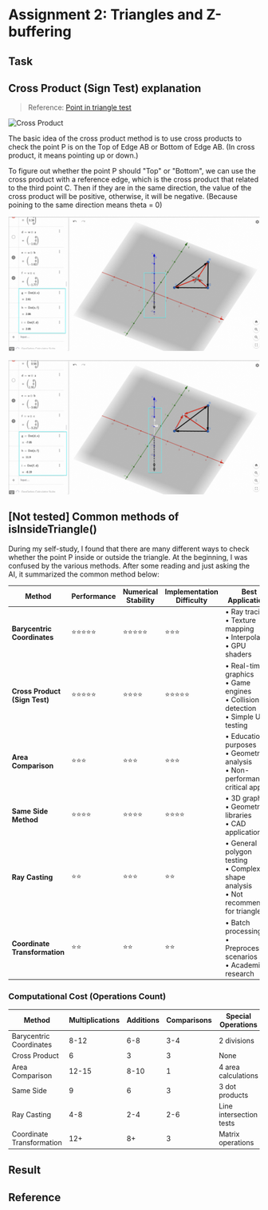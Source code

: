 # Assignment 2: Triangles and Z-buffering

## Task

## Cross Product (Sign Test) explanation

> Reference: [Point in triangle test](https://blackpawn.com/texts/pointinpoly/)

![Cross Product](https://blackpawn.com/texts/pointinpoly/diag02.jpg)

The basic idea of the cross product method is to use cross products to check the point P is on the Top of Edge AB or Bottom of Edge AB. (In cross product, it means pointing up or down.)

To figure out whether the point P should "Top" or "Bottom", we can use the cross product with a reference edge, which is the cross product that related to the third point C. Then if they are in the same direction, the value of the cross product will be positive, otherwise, it will be negative. (Because poining to the same direction means theta = 0)

![Inside](./reference/inside.png)

![Outside](./reference/outside.png)

## [Not tested] Common methods of isInsideTriangle()

During my self-study, I found that there are many different ways to check whether the point P inside or outside the triangle. At the beginning, I was confused by the various methods. After some reading and just asking the AI, it summarized the common method below:

| Method                        | Performance | Numerical Stability | Implementation Difficulty | Best Applications                                                                          |
| ----------------------------- | ----------- | ------------------- | ------------------------- | ------------------------------------------------------------------------------------------ |
| **Barycentric Coordinates**   | ⭐⭐⭐⭐⭐       | ⭐⭐⭐⭐⭐               | ⭐⭐⭐                       | • Ray tracing<br>• Texture mapping<br>• Interpolation<br>• GPU shaders                     |
| **Cross Product (Sign Test)** | ⭐⭐⭐⭐⭐       | ⭐⭐⭐⭐                | ⭐⭐⭐⭐⭐                     | • Real-time graphics<br>• Game engines<br>• Collision detection<br>• Simple UI hit testing |
| **Area Comparison**           | ⭐⭐⭐         | ⭐⭐⭐                 | ⭐⭐⭐                       | • Educational purposes<br>• Geometric analysis<br>• Non-performance critical apps          |
| **Same Side Method**          | ⭐⭐⭐⭐        | ⭐⭐⭐⭐                | ⭐⭐⭐⭐                      | • 3D graphics<br>• Geometric libraries<br>• CAD applications                               |
| **Ray Casting**               | ⭐⭐          | ⭐⭐⭐                 | ⭐⭐                        | • General polygon testing<br>• Complex shape analysis<br>• Not recommended for triangles   |
| **Coordinate Transformation** | ⭐⭐          | ⭐⭐                  | ⭐⭐                        | • Batch processing<br>• Preprocessing scenarios<br>• Academic research                     |

### Computational Cost (Operations Count)
| Method | Multiplications | Additions | Comparisons | Special Operations |
|--------|----------------|-----------|-------------|-------------------|
| Barycentric Coordinates | 8-12 | 6-8 | 3-4 | 2 divisions |
| Cross Product | 6 | 3 | 3 | None |
| Area Comparison | 12-15 | 8-10 | 1 | 4 area calculations |
| Same Side | 9 | 6 | 3 | 3 dot products |
| Ray Casting | 4-8 | 2-4 | 2-6 | Line intersection tests |
| Coordinate Transformation | 12+ | 8+ | 3 | Matrix operations |

## Result


## Reference
